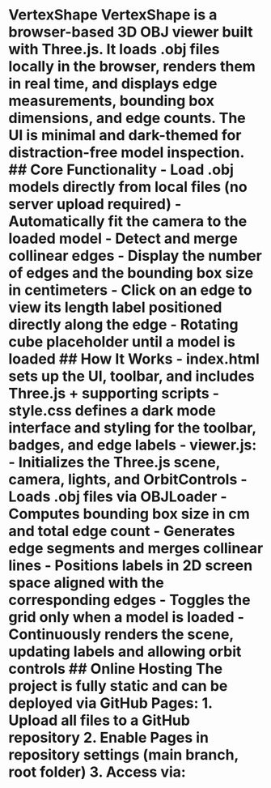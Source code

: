 # VertexShape VertexShape is a browser-based 3D OBJ viewer built with Three.js. It loads .obj files locally in the browser, renders them in real time, and displays edge measurements, bounding box dimensions, and edge counts. The UI is minimal and dark-themed for distraction-free model inspection. ## Core Functionality - Load .obj models directly from local files (no server upload required) - Automatically fit the camera to the loaded model - Detect and merge collinear edges - Display the number of edges and the bounding box size in centimeters - Click on an edge to view its length label positioned directly along the edge - Rotating cube placeholder until a model is loaded ## How It Works - **index.html** sets up the UI, toolbar, and includes Three.js + supporting scripts - **style.css** defines a dark mode interface and styling for the toolbar, badges, and edge labels - **viewer.js**: - Initializes the Three.js scene, camera, lights, and OrbitControls - Loads .obj files via OBJLoader - Computes bounding box size in cm and total edge count - Generates edge segments and merges collinear lines - Positions labels in 2D screen space aligned with the corresponding edges - Toggles the grid only when a model is loaded - Continuously renders the scene, updating labels and allowing orbit controls ## Online Hosting The project is fully static and can be deployed via GitHub Pages: 1. Upload all files to a GitHub repository 2. Enable **Pages** in repository settings (main branch, root folder) 3. Access via:
